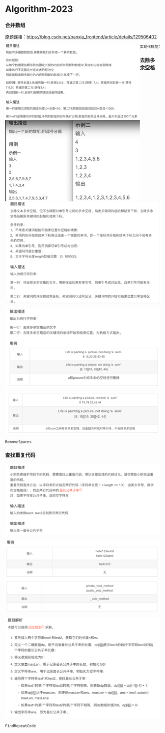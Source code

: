 # Algorithm-2023

### 合并数组

原题连接：https://blog.csdn.net/banxia_frontend/article/details/129506402

<img src="./pics/合并数组.png" align="left" alt="合并数组" style="zoom:50%;" />

```scss
实现代码见工程中的 ArrayMerge.cpp 文件、在main函数中调用类中函数即可。
```

### 去除多余空格

![去除多余空格1](./pics/去除多余空格1.png)

![去除多余空格1](./pics/去除多余空格2.png)

![去除多余空格1](./pics/去除多余空格3.png)

```scss
RemoveSpaces
```

### 查找重复代码

![](./pics/查找重复代码1.png)

![查找重复代码1](./pics/查找重复代码2.png)

![查找重复代码1](./pics/查找重复代码3.png)

```scss
FindRepeatCode
```

